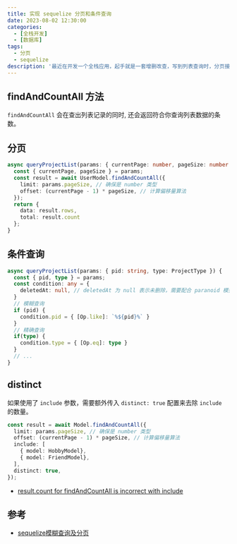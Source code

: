 ```yaml
---
title: 实现 sequelize 分页和条件查询
date: 2023-08-02 12:30:00
categories:
  - [全栈开发]
  - [数据库] 
tags:
  - 分页
  - sequelize
description: '最近在开发一个全栈应用，起手就是一套增删改查，写到列表查询时，分页接口如何实现费了一番功夫，遂记录一下，以便后续使用。'
---
```


<ins class="adsbygoogle" style="display:block; text-align:center;"  data-ad-layout="in-article" data-ad-format="fluid" data-ad-client="ca-pub-7962287588031867" data-ad-slot="2542544532"></ins><script> (adsbygoogle = window.adsbygoogle || []).push({});</script>

## findAndCountAll 方法

`findAndCountAll` 会在查出列表记录的同时, 还会返回符合你查询列表数据的条数。

## 分页

```ts
async queryProjectList(params: { currentPage: number, pageSize: number }) {
  const { currentPage, pageSize } = params;
  const result = await UserModel.findAndCountAll({
    limit: params.pageSize, // 确保是 number 类型
    offset: (currentPage - 1) * pageSize, // 计算偏移量算法
  });
  return {
    data: result.rows,
    total: result.count
  };
}
```

## 条件查询

```ts
async queryProjectList(params: { pid: string, type: ProjectType }) {
  const { pid, type } = params;
  const condition: any = {
    deletedAt: null, // deletedAt 为 null 表示未删除，需要配合 paranoid 模型配置
  }
  // 模糊查询
  if (pid) {
    condition.pid = { [Op.like]: `%${pid}%` }
  }
  // 精确查询
  if(type) {
    condition.type = { [Op.eq]: type }
  }
  // ...
}
```

## distinct

如果使用了 `include` 参数，需要额外传入 `distinct: true` 配置来去除 `include` 的数量。

```ts
const result = await Model.findAndCountAll({
  limit: params.pageSize, // 确保是 number 类型
  offset: (currentPage - 1) * pageSize, // 计算偏移量算法
  include: [
    { model: HobbyModel},
    { model: FriendModel},
  ],
  distinct: true,
});
```

- [result.count for findAndCountAll is incorrect with include](https://github.com/sequelize/sequelize/issues/6418)

## 参考

- [sequelize模糊查询及分页](https://blog.csdn.net/qq_23521659/article/details/124871838)